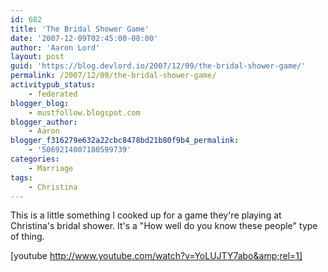 ```yaml
---
id: 682
title: 'The Bridal Shower Game'
date: '2007-12-09T02:45:00-08:00'
author: 'Aaron Lord'
layout: post
guid: 'https://blog.devlord.io/2007/12/09/the-bridal-shower-game/'
permalink: /2007/12/09/the-bridal-shower-game/
activitypub_status:
    - federated
blogger_blog:
    - mustfollow.blogspot.com
blogger_author:
    - Aaron
blogger_f316279e632a22cbc8478bd21b80f9b4_permalink:
    - '5069214007180599739'
categories:
    - Marriage
tags:
    - Christina
---
```


This is a little something I cooked up for a game they're playing at Christina's bridal shower. It's a "How well do you know these people" type of thing.

[youtube http://www.youtube.com/watch?v=YoLUJTY7abo&amp;rel=1]